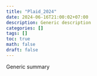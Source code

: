 ```yaml
---
title: "Plaid_2024"
date: 2024-06-16T21:00:02+07:00
description: Generic description
categories: []
tags: []
toc: true
math: false
draft: false
---
```

Generic summary
<!--more-->